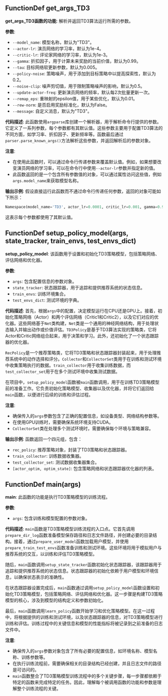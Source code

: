 ## FunctionDef get_args_TD3
**get_args_TD3函数的功能**: 解析并返回TD3算法运行所需的参数。

**参数**:
- `--model_name`: 模型名称，默认为"TD3"。
- `--actor-lr`: 演员网络的学习率，默认为1e-4。
- `--critic-lr`: 评论家网络的学习率，默认为1e-3。
- `--gamma`: 折扣因子，用于计算未来奖励的当前价值，默认为0.99。
- `--tau`: 目标网络软更新参数，默认为0.005。
- `--policy-noise`: 策略噪声，用于添加到目标策略中以提高探索性，默认为0.2。
- `--noise-clip`: 噪声剪切值，用于限制策略噪声的影响，默认为0.5。
- `--update-actor-freq`: 更新演员网络的频率，默认每2次批量更新一次。
- `--remap_eps`: 重映射的epsilon值，用于某些优化，默认为0.01。
- `--rew-norm`: 是否启用奖励标准化，默认为False。
- `--message`: 自定义消息，默认为"TD3"。

**代码描述**:
此函数使用`argparse`库创建一个解析器，用于解析命令行提供的参数。它定义了一系列参数，每个参数都有其默认值。这些参数主要用于配置TD3算法的不同方面，如学习率、折扣因子、更新频率等。函数最后通过`parser.parse_known_args()`方法解析这些参数，并返回解析后的参数对象。

**注意**:
- 在使用此函数时，可以通过命令行传递参数来覆盖默认值。例如，如果想要改变演员网络的学习率，可以在命令行中使用`--actor-lr`参数并指定新的值。
- 此函数返回的是一个包含所有参数值的对象，可以通过属性访问这些值，例如`args.model_name`来获取模型名称。

**输出示例**:
假设直接运行此函数而不通过命令行传递任何参数，返回的对象可能如下所示：
```python
Namespace(model_name='TD3', actor_lr=0.0001, critic_lr=0.001, gamma=0.99, tau=0.005, policy_noise=0.2, noise_clip=0.5, update_actor_freq=2, remap_eps=0.01, rew_norm=False, message='TD3')
```
这表示每个参数都使用了其默认值。
## FunctionDef setup_policy_model(args, state_tracker, train_envs, test_envs_dict)
**setup_policy_model**: 该函数用于设置和初始化TD3策略模型，包括策略网络、评估网络和优化器。

**参数**:
- `args`: 包含配置信息的参数对象。
- `state_tracker`: 状态跟踪器，用于追踪和提供推荐系统的状态信息。
- `train_envs`: 训练环境集合。
- `test_envs_dict`: 测试环境的字典。

**代码描述**:
首先，根据`args`中的配置，决定模型运行在CPU还是GPU上。接着，初始化策略网络（Actor）和两个评估网络（Critic1和Critic2），以及它们对应的优化器。这些网络基于`Net`类构建，`Net`类是一个通用的神经网络结构，用于处理状态输入并输出动作或价值评估。`TD3Policy`是基于TD3算法实现的策略类，它将Actor和Critic网络组合起来，用于决策和学习。此外，还初始化了一个状态跟踪器的优化器。

`RecPolicy`是一个推荐策略类，它将TD3策略和状态跟踪器封装起来，用于处理推荐系统中的动作选择和评分。`Collector`和`CollectorSet`类用于在训练和测试环境中收集策略执行的数据。`train_collector`用于收集训练数据，而`test_collector_set`用于在多个测试环境中收集测试数据。

在项目中，`setup_policy_model`函数被`main`函数调用，用于在训练TD3策略模型前的准备工作。它负责初始化策略模型、收集器以及优化器，并将它们返回给`main`函数，以便进行后续的训练和评估过程。

**注意**:
- 确保传入的`args`参数包含了正确的配置信息，如设备类型、网络结构参数等。
- 在使用GPU训练时，需要确保系统环境支持CUDA。
- `CollectorSet`类在处理多个测试环境时，需要确保每个环境与策略兼容。

**输出示例**:
函数返回一个四元组，包含：
- `rec_policy`: 推荐策略对象，封装了TD3策略和状态跟踪器。
- `train_collector`: 训练数据收集器。
- `test_collector_set`: 测试数据收集器集合。
- `[actor_optim, optim_state]`: 包含策略网络和状态跟踪器优化器的列表。
## FunctionDef main(args)
**main**: 此函数的功能是执行TD3策略模型的训练流程。

**参数**:
- `args`: 包含训练和模型配置的参数对象。

**代码描述**:
`main`函数是TD3策略模型训练流程的入口点。它首先调用`prepare_dir_log`函数准备模型保存路径和日志文件路径，并创建必要的目录结构。接着，通过`prepare_user_model`函数加载用户模型，并使用`prepare_train_test_envs`函数准备训练和测试环境。这些环境将用于模拟用户与推荐系统的交互，以训练和评估TD3策略模型。

随后，`main`函数调用`setup_state_tracker`函数初始化状态跟踪器，该跟踪器用于追踪和提供推荐系统的状态信息。状态跟踪器的初始化依赖于用户模型和环境信息，以确保状态表示的准确性。

在状态跟踪器设置完成后，`main`函数通过调用`setup_policy_model`函数设置和初始化TD3策略模型，包括策略网络、评估网络和优化器。这一步骤是构建TD3策略模型的核心，涉及到模型的结构定义和参数初始化。

最后，`main`函数调用`learn_policy`函数开始学习和优化策略模型。在这一过程中，将根据提供的训练和测试环境，以及状态跟踪器的信息，对TD3策略模型进行训练和评估。训练过程中的关键信息和模型的性能指标将被记录到之前准备的日志文件中。

**注意**:
- 确保传入的`args`参数对象包含了所有必要的配置信息，如环境名称、模型名称、训练参数等。
- 在执行训练流程前，需要确保相关的目录结构已经创建，并且日志文件的路径是可访问的。
- `main`函数整合了TD3策略模型训练流程中的多个关键步骤，每一步骤都依赖于特定的函数来完成特定的任务。因此，理解每个被调用函数的功能和参数是理解整个训练流程的关键。
